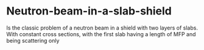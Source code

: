 # Neutron-beam-in-a-slab-shield
Is the classic problem of a neutron beam in a shield with two layers of slabs. With constant cross sections, with the first slab having a length of MFP and being scattering only
